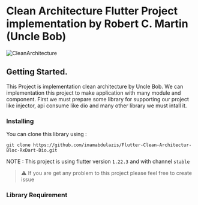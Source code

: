# Clean Architecture Flutter Project implementation by Robert C. Martin (Uncle Bob)
![CleanArchitecture](https://user-images.githubusercontent.com/39134128/101283060-f3708c80-380a-11eb-94de-199f0fc01739.jpg)


## Getting Started.
This Project is implementation clean architecture by Uncle Bob. We can implementation this project to make application with many module and component.
First we must prepare some library for supporting our project like injector, api consume like dio and many other library we must intall it.

### Installing
You can clone this library using :
```shell
git clone https://github.com/imamabdulazis/Flutter-Clean-Architectur-Bloc-RxDart-Dio.git
```
NOTE : 
This project is using flutter version ```1.22.3``` and with channel ```stable``` 
> ⚠️ If you are get any problem to this project please feel free to create issue

### Library Requirement
